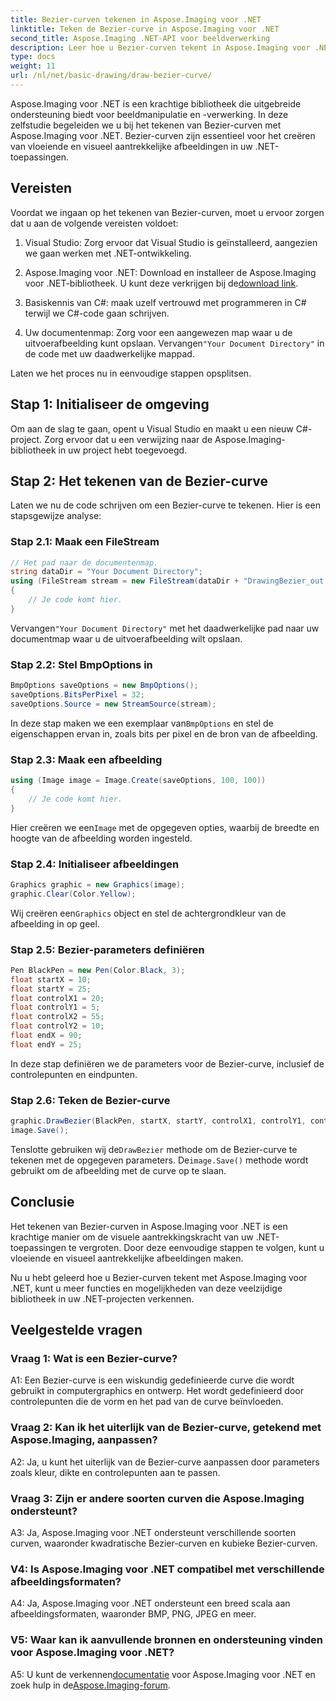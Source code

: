 ```yaml
---
title: Bezier-curven tekenen in Aspose.Imaging voor .NET
linktitle: Teken de Bezier-curve in Aspose.Imaging voor .NET
second_title: Aspose.Imaging .NET-API voor beeldverwerking
description: Leer hoe u Bezier-curven tekent in Aspose.Imaging voor .NET. Verbeter uw .NET-graphics met deze stapsgewijze handleiding.
type: docs
weight: 11
url: /nl/net/basic-drawing/draw-bezier-curve/
---
```

Aspose.Imaging voor .NET is een krachtige bibliotheek die uitgebreide ondersteuning biedt voor beeldmanipulatie en -verwerking. In deze zelfstudie begeleiden we u bij het tekenen van Bezier-curven met Aspose.Imaging voor .NET. Bezier-curven zijn essentieel voor het creëren van vloeiende en visueel aantrekkelijke afbeeldingen in uw .NET-toepassingen.

## Vereisten

Voordat we ingaan op het tekenen van Bezier-curven, moet u ervoor zorgen dat u aan de volgende vereisten voldoet:

1. Visual Studio: Zorg ervoor dat Visual Studio is geïnstalleerd, aangezien we gaan werken met .NET-ontwikkeling.

2.  Aspose.Imaging voor .NET: Download en installeer de Aspose.Imaging voor .NET-bibliotheek. U kunt deze verkrijgen bij de[download link](https://releases.aspose.com/imaging/net/).

3. Basiskennis van C#: maak uzelf vertrouwd met programmeren in C# terwijl we C#-code gaan schrijven.

4.  Uw documentenmap: Zorg voor een aangewezen map waar u de uitvoerafbeelding kunt opslaan. Vervangen`"Your Document Directory"` in de code met uw daadwerkelijke mappad.

Laten we het proces nu in eenvoudige stappen opsplitsen.

## Stap 1: Initialiseer de omgeving

Om aan de slag te gaan, opent u Visual Studio en maakt u een nieuw C#-project. Zorg ervoor dat u een verwijzing naar de Aspose.Imaging-bibliotheek in uw project hebt toegevoegd.

## Stap 2: Het tekenen van de Bezier-curve

Laten we nu de code schrijven om een Bezier-curve te tekenen. Hier is een stapsgewijze analyse:

### Stap 2.1: Maak een FileStream

```csharp
// Het pad naar de documentenmap.
string dataDir = "Your Document Directory";
using (FileStream stream = new FileStream(dataDir + "DrawingBezier_out.bmp", FileMode.Create))
{
    // Je code komt hier.
}
```

 Vervangen`"Your Document Directory"` met het daadwerkelijke pad naar uw documentmap waar u de uitvoerafbeelding wilt opslaan.

### Stap 2.2: Stel BmpOptions in

```csharp
BmpOptions saveOptions = new BmpOptions();
saveOptions.BitsPerPixel = 32;
saveOptions.Source = new StreamSource(stream);
```

 In deze stap maken we een exemplaar van`BmpOptions` en stel de eigenschappen ervan in, zoals bits per pixel en de bron van de afbeelding.

### Stap 2.3: Maak een afbeelding

```csharp
using (Image image = Image.Create(saveOptions, 100, 100))
{
    // Je code komt hier.
}
```

 Hier creëren we een`Image` met de opgegeven opties, waarbij de breedte en hoogte van de afbeelding worden ingesteld.

### Stap 2.4: Initialiseer afbeeldingen

```csharp
Graphics graphic = new Graphics(image);
graphic.Clear(Color.Yellow);
```

 Wij creëren een`Graphics` object en stel de achtergrondkleur van de afbeelding in op geel.

### Stap 2.5: Bezier-parameters definiëren

```csharp
Pen BlackPen = new Pen(Color.Black, 3);
float startX = 10;
float startY = 25;
float controlX1 = 20;
float controlY1 = 5;
float controlX2 = 55;
float controlY2 = 10;
float endX = 90;
float endY = 25;
```

In deze stap definiëren we de parameters voor de Bezier-curve, inclusief de controlepunten en eindpunten.

### Stap 2.6: Teken de Bezier-curve

```csharp
graphic.DrawBezier(BlackPen, startX, startY, controlX1, controlY1, controlX2, controlY2, endX, endY);
image.Save();
```

 Tenslotte gebruiken wij de`DrawBezier` methode om de Bezier-curve te tekenen met de opgegeven parameters. De`image.Save()` methode wordt gebruikt om de afbeelding met de curve op te slaan.

## Conclusie

Het tekenen van Bezier-curven in Aspose.Imaging voor .NET is een krachtige manier om de visuele aantrekkingskracht van uw .NET-toepassingen te vergroten. Door deze eenvoudige stappen te volgen, kunt u vloeiende en visueel aantrekkelijke afbeeldingen maken.

Nu u hebt geleerd hoe u Bezier-curven tekent met Aspose.Imaging voor .NET, kunt u meer functies en mogelijkheden van deze veelzijdige bibliotheek in uw .NET-projecten verkennen.

## Veelgestelde vragen

### Vraag 1: Wat is een Bezier-curve?

A1: Een Bezier-curve is een wiskundig gedefinieerde curve die wordt gebruikt in computergraphics en ontwerp. Het wordt gedefinieerd door controlepunten die de vorm en het pad van de curve beïnvloeden.

### Vraag 2: Kan ik het uiterlijk van de Bezier-curve, getekend met Aspose.Imaging, aanpassen?

A2: Ja, u kunt het uiterlijk van de Bezier-curve aanpassen door parameters zoals kleur, dikte en controlepunten aan te passen.

### Vraag 3: Zijn er andere soorten curven die Aspose.Imaging ondersteunt?

A3: Ja, Aspose.Imaging voor .NET ondersteunt verschillende soorten curven, waaronder kwadratische Bezier-curven en kubieke Bezier-curven.

### V4: Is Aspose.Imaging voor .NET compatibel met verschillende afbeeldingsformaten?

A4: Ja, Aspose.Imaging voor .NET ondersteunt een breed scala aan afbeeldingsformaten, waaronder BMP, PNG, JPEG en meer.

### V5: Waar kan ik aanvullende bronnen en ondersteuning vinden voor Aspose.Imaging voor .NET?

 A5: U kunt de verkennen[documentatie](https://reference.aspose.com/imaging/net/) voor Aspose.Imaging voor .NET en zoek hulp in de[Aspose.Imaging-forum](https://forum.aspose.com/).